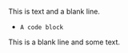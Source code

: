 This is text and a blank line.

- ```block
  A code block
  ```

This is a blank line and some text.
